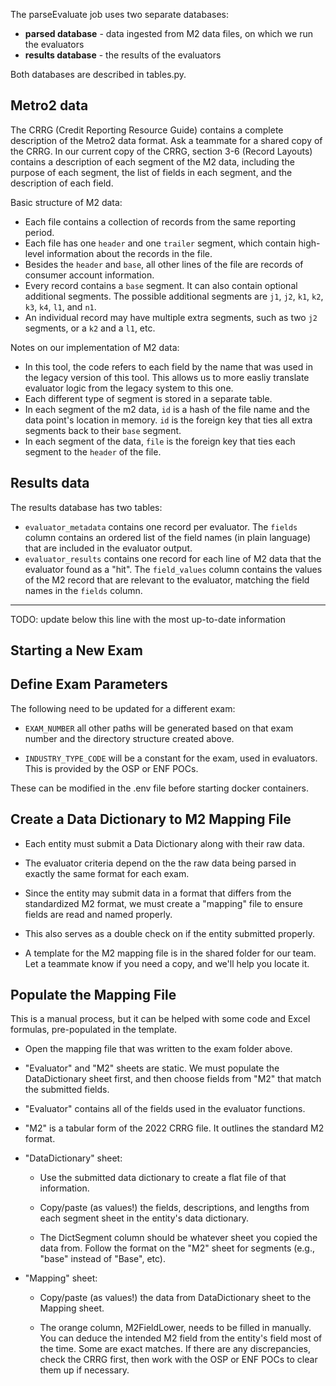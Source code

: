 The parseEvaluate job uses two separate databases:
- **parsed database** - data ingested from M2 data files, on which we run the evaluators
- **results database** - the results of the evaluators

Both databases are described in tables.py.

## Metro2 data

The CRRG (Credit Reporting Resource Guide) contains a complete description of the Metro2 data format.
Ask a teammate for a shared copy of the CRRG.
In our current copy of the CRRG, section 3-6 (Record Layouts) contains a description of each segment of the M2 data,
including the purpose of each segment, the list of fields in each segment, and the description of each field.

Basic structure of M2 data:
- Each file contains a collection of records from the same reporting period.
- Each file has one `header` and one `trailer` segment, which contain high-level information about the records in the file.
- Besides the `header` and `base`, all other lines of the file are records of consumer account information.
- Every record contains a `base` segment. It can also contain optional additional segments. The possible additional segments are `j1`, `j2`, `k1`, `k2`, `k3`, `k4`, `l1`, and `n1`.
- An individual record may have multiple extra segments, such as two `j2` segments, or a `k2` and a `l1`, etc.

Notes on our implementation of M2 data:
- In this tool, the code refers to each field by the name that was used in the legacy version of this tool. This allows us to more easliy translate evaluator logic from the legacy system to this one.
- Each different type of segment is stored in a separate table.
- In each segment of the m2 data, `id` is a hash of the file name and the data point's location in memory. `id` is the foreign key that ties all extra segments back to their `base` segment.
- In each segment of the data, `file` is the foreign key that ties each segment to the `header` of the file.

## Results data

The results database has two tables:
- `evaluator_metadata` contains one record per evaluator. The `fields` column contains an ordered list of the field names (in plain language) that are included in the evaluator output.
- `evaluator_results` contains one record for each line of M2 data that the evaluator found as a "hit". The `field_values` column contains the values of the M2 record that are relevant to the evaluator, matching the field names in the `fields` column.



---

TODO: update below this line with the most up-to-date information

## Starting a New Exam
## Define Exam Parameters

The following need to be updated for a different exam:

  - `EXAM_NUMBER` all other paths will be generated based on that exam number and the directory structure created above.

  - `INDUSTRY_TYPE_CODE` will be a constant for the exam, used in evaluators. This is provided by the OSP or ENF POCs.

These can be modified in the .env file before starting docker containers.

## Create a Data Dictionary to M2 Mapping File

- Each entity must submit a Data Dictionary along with their raw data.

- The evaluator criteria depend on the the raw data being parsed in exactly the same format for each exam.

- Since the entity may submit data in a format that differs from the standardized M2 format, we must create a "mapping" file to ensure fields are read and named properly.

- This also serves as a double check on if the entity submitted properly.

- A template for the M2 mapping file is in the shared folder for our team. Let a teammate know if you need a copy, and we'll help you locate it.

## Populate the Mapping File

This is a manual process, but it can be helped with some code and Excel formulas, pre-populated in the template.

- Open the mapping file that was written to the exam folder above.

- "Evaluator" and "M2" sheets are static. We must populate the DataDictionary sheet first, and then choose fields from "M2" that match the submitted fields.

- "Evaluator" contains all of the fields used in the evaluator functions.

- "M2" is a tabular form of the 2022 CRRG file. It outlines the standard M2 format.

- "DataDictionary" sheet:

  + Use the submitted data dictionary to create a flat file of that information.

  + Copy/paste (as values!) the fields, descriptions, and lengths from each segment sheet in the entity's data dictionary.

  + The DictSegment column should be whatever sheet you copied the data from. Follow the format on the "M2" sheet for segments (e.g., "base" instead of "Base", etc).

- "Mapping" sheet:

  + Copy/paste (as values!) the data from DataDictionary sheet to the Mapping sheet.

  + The orange column, M2FieldLower, needs to be filled in manually. You can deduce the intended M2 field from the entity's field most of the time. Some are exact matches. If there are any discrepancies, check the CRRG first, then work with the OSP or ENF POCs to clear them up if necessary.

